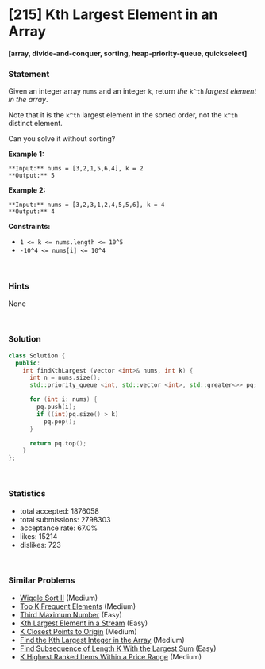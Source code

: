 # [215] Kth Largest Element in an Array

**[array, divide-and-conquer, sorting, heap-priority-queue, quickselect]**

### Statement

Given an integer array `nums` and an integer `k`, return *the* `k^th` *largest element in the array*.

Note that it is the `k^th` largest element in the sorted order, not the `k^th` distinct element.

Can you solve it without sorting?


**Example 1:**

```
**Input:** nums = [3,2,1,5,6,4], k = 2
**Output:** 5

```
**Example 2:**

```
**Input:** nums = [3,2,3,1,2,4,5,5,6], k = 4
**Output:** 4

```

**Constraints:**
* `1 <= k <= nums.length <= 10^5`
* `-10^4 <= nums[i] <= 10^4`


<br />

### Hints

None

<br />

### Solution

```cpp
class Solution {
  public:
    int findKthLargest (vector <int>& nums, int k) {
      int n = nums.size();
      std::priority_queue <int, std::vector <int>, std::greater<>> pq;

      for (int i: nums) {
        pq.push(i);
        if ((int)pq.size() > k)
          pq.pop();
      }

      return pq.top();
    }
};
```

<br />

### Statistics

- total accepted: 1876058
- total submissions: 2798303
- acceptance rate: 67.0%
- likes: 15214
- dislikes: 723

<br />

### Similar Problems

- [Wiggle Sort II](https://leetcode.com/problems/wiggle-sort-ii) (Medium)
- [Top K Frequent Elements](https://leetcode.com/problems/top-k-frequent-elements) (Medium)
- [Third Maximum Number](https://leetcode.com/problems/third-maximum-number) (Easy)
- [Kth Largest Element in a Stream](https://leetcode.com/problems/kth-largest-element-in-a-stream) (Easy)
- [K Closest Points to Origin](https://leetcode.com/problems/k-closest-points-to-origin) (Medium)
- [Find the Kth Largest Integer in the Array](https://leetcode.com/problems/find-the-kth-largest-integer-in-the-array) (Medium)
- [Find Subsequence of Length K With the Largest Sum](https://leetcode.com/problems/find-subsequence-of-length-k-with-the-largest-sum) (Easy)
- [K Highest Ranked Items Within a Price Range](https://leetcode.com/problems/k-highest-ranked-items-within-a-price-range) (Medium)
